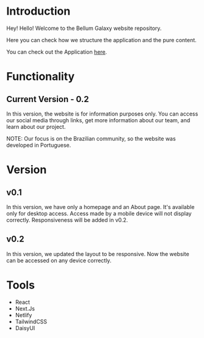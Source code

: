 # Introduction

Hey! Hello!
Welcome to the Bellum Galaxy website repository.

Here you can check how we structure the application and the pure content.

You can check out the Application [here](https://bellumgalaxy.com).

# Functionality
## Current Version - 0.2
In this version, the website is for information purposes only. You can access our social media through links, get more information about our team, and learn about our project.

NOTE: Our focus is on the Brazilian community, so the website was developed in Portuguese.

# Version
## v0.1
In this version, we have only a homepage and an About page. It's available only for desktop access. Access made by a mobile device will not display correctly.
Responsiveness will be added in v0.2.
## v0.2
In this version, we updated the layout to be responsive. Now the website can be accessed on any device correctly.

# Tools
- React
- Next.Js
- Netlify
- TailwindCSS
- DaisyUI
